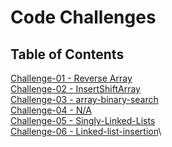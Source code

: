 # Code Challenges

## Table of Contents

[Challenge-01 - Reverse Array](code-challenges/401/challenge-01)\
[Challenge-02 - InsertShiftArray](code-challenges/401/challenge-02)\
[Challenge-03 - array-binary-search](code-challenges/401/challenge-03)\
[Challenge-04 - N/A](code-challenges/401/challenge-04)\
[Challenge-05 - Singly-Linked-Lists](code-challenges/401/challenge-05)\
[Challenge-06 - Linked-list-insertion](code-challenges/401/challenge-06)\

